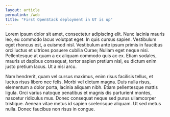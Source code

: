 ```yaml
---
layout: article
permalink: /web
title: "First OpenStack deployment in UT is up"
---
```


Lorem ipsum dolor sit amet, consectetur adipiscing elit. Nunc lacinia mauris leo, eu commodo lacus volutpat eget. In quis cursus sapien. Vestibulum eget rhoncus est, a euismod nisl. Vestibulum ante ipsum primis in faucibus orci luctus et ultrices posuere cubilia Curae; Nullam eget neque nisi. Pellentesque at quam a ex aliquam commodo quis ac ex. Etiam sodales, mauris ut dapibus consequat, tortor sapien pretium nisl, eu dictum enim justo pretium lacus. Ut a nisi arcu.

Nam hendrerit, quam vel cursus maximus, enim risus facilisis tellus, et luctus risus libero nec felis. Morbi vel dictum magna. Duis nulla risus, elementum a dolor porta, lacinia aliquam nibh. Etiam pellentesque mattis ligula. Orci varius natoque penatibus et magnis dis parturient montes, nascetur ridiculus mus. Donec consequat neque sed purus ullamcorper tristique. Aenean vitae metus id sapien scelerisque aliquam. Ut sed metus nulla. Donec faucibus non risus in congue.

